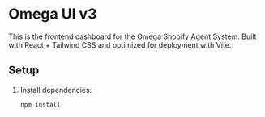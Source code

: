 # Omega UI v3

This is the frontend dashboard for the Omega Shopify Agent System. Built with React + Tailwind CSS and optimized for deployment with Vite.

## Setup

1. Install dependencies:  
   ```bash
   npm install
